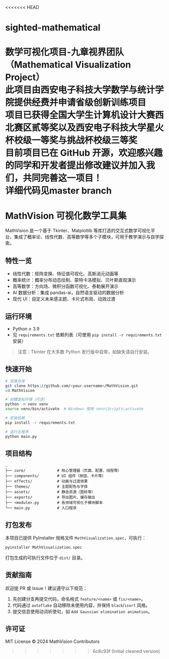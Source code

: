 <<<<<<< HEAD
# sighted-mathematical
数学可视化项目-九章视界团队（Mathematical Visualization Project）<br>
此项目由西安电子科技大学数学与统计学院提供经费并申请省级创新训练项目<br>
项目已获得全国大学生计算机设计大赛西北赛区贰等奖以及西安电子科技大学星火杯校级一等奖与挑战杯校级三等奖<br>
目前项目已在 GitHub 开源，欢迎感兴趣的同学和开发者提出修改建议并加入我们，共同完善这一项目！<br>
详细代码见master branch
=======
# MathVision 可视化数学工具集

MathVision 是一个基于 Tkinter、Matplotlib 等库打造的交互式数学可视化平台，集成了概率论、线性代数、高等数学等多个子模块，可用于教学演示与自学探索。

## 特性一览

- 线性代数：矩阵变换、特征值可视化、高斯消元动画等
- 概率统计：概率分布动态绘制、蒙特卡洛模拟、贝叶斯直观演示
- 高等数学：方向场、微积分函数可视化、泰勒展开演示
- AI 数据分析：集成 pandas-ai，自然语言驱动的数据分析
- 现代 UI：自定义未来感主题、卡片式布局、动效过渡

## 运行环境

- Python ≥ 3.9
- 见 `requirements.txt` 依赖列表（可使用 `pip install -r requirements.txt` 安装）

> 注意：Tkinter 在大多数 Python 发行版中自带，如缺失请自行安装。

## 快速开始

```bash
# 克隆仓库
git clone https://github.com/<your-username>/MathVision.git
cd MathVision

# 创建虚拟环境（可选）
python -m venv venv
source venv/bin/activate  # Windows 使用 venv\Scripts\activate

# 安装依赖
pip install -r requirements.txt

# 运行主程序
python main.py
```

## 项目结构

```
.
├── core/              # 核心管理器（页面、配置、线程等）
├── components/        # UI 组件（按钮、卡片等）
├── effects/           # 动画与过渡效果
├── themes/            # 主题配色与字体
├── assets/            # 静态资源（图标等）
├── exports/           # 导出图片、缓存输出
├── <module>.py        # 各领域可视化子模块脚本
└── main.py            # 入口程序
```

## 打包发布

本项目已提供 PyInstaller 规格文件 `MathVisualization.spec`，可执行：

```bash
pyinstaller MathVisualization.spec
```

打包生成的可执行文件位于 `dist/` 目录。

## 贡献指南

欢迎提 PR 或 Issue！建议遵守以下规范：

1. 先创建分支再提交代码，命名格式 `feature/<name>` 或 `fix/<name>`。
2. 代码通过 `autoflake` 自动移除未使用内容，并保持 `black`/`isort` 风格。
3. 提交信息使用动词祈使句，如 `Add Gaussian elimination animation`。

## 许可证

MIT License © 2024 MathVision Contributors 
>>>>>>> 6c8c93f (Initial cleaned version)
